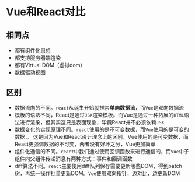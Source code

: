 # Vue和React对比

## 相同点
* 都有组件化思想
* 都支持服务器端渲染
* 都有Virtual DOM（虚拟dom）
* 数据驱动视图

## 区别
* 数据流向的不同。`react`从诞生开始就推崇**单向数据流**，而`Vue`是双向数据流
* 模板的语法不同，React是通过`JSX`渲染模板。而Vue是通过一种拓展的`HTML`语法进行渲染，但其实这只是表面现象，毕竟React并不必须依赖`JSX`
* 数据变化的实现原理不同。`react`使用的是不可变数据，而`Vue`使用的是可变的数据 。 这是因为Vue和React设计理念上的区别，Vue使用的是可变数据，而React更强调数据的不可变，两者没有好坏之分，Vue更加简单
* 组件化通信的不同。`react`中我们通过使用回调函数来进行通信的，而`Vue`中子组件向父组件传递消息有两种方式：事件和回调函数
* diff算法不同。`react`主要使用diff队列保存需要更新哪些DOM，得到patch树，再统一操作批量更新DOM。`Vue`使用双向指针，边对比，边更新DOM
